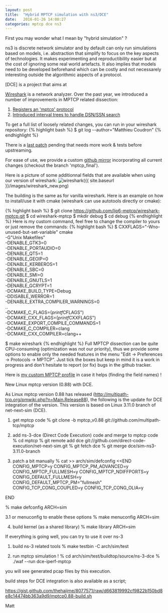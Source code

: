 ```yaml
---
layout: post
title:  "Hybrid MPTCP simulation with ns3/DCE"
date:   2016-01-26 14:00:27
categories: mptcp dce ns3
---
```


First you may wonder what I mean by "hybrid simulation" ?

ns3 is discrete network simulator and by default can only run simulations based on models, 
i.e. abstraction that simplify to focus on the key aspects of technologies. 
It makes experimenting and reproductibility easier but at the cost of ignoring some real world
artefacts. It also implies that models need to be developed beforehand which can be costly and 
not necessarely interesting outside the algorithmic aspects of a protocol.

[DCE] is a project that aims at 

[Wireshark] is a network analyzer.
Over the past year, we introduced a number of improvements in MPTCP related dissection:

1. [Registers an 'mptcp' protocol](https://code.wireshark.org/review/10577)
2. [Introduced interval trees to handle DSN/SSN search](https://code.wireshark.org/review/#/c/11714/)

To get a full list of loosely related changes, you can run in your wireshark repository:
{% highlight bash %}
$ git log --author="Matthieu Coudron" 
{% endhighlight %}

There is a [last patch](https://code.wireshark.org/review/#/c/12316/) pending that needs more work & tests before upstreaming.

For ease of use, we provide a custom [github mirror](https://github.com/lip6-mptcp/wireshark-mptcp) incorporating all current changes (checkout the branch 'mptcp_final'). 

Here is a picture of some additionnal fields that are available when using our version of wireshark:
![wireshark]({{ site.baseurl }}/images/wireshark_new.png)

The building is the same as for vanilla wireshark. Here is an example on how to install/use it with cmake (wireshark can use autotools directly or cmake):

{% highlight bash %}
$ git clone https://github.com/lip6-mptcp/wireshark-mptcp.git
$ cd wireshark-mptcp
$ mkdir debug
$ cd debug
{% endhighlight %}
Here is my custom command, feel free to change the compiler to yours or just remove the commands:
{% highlight bash %}
$ CXXFLAGS="-Wno-unused-but-set-variable" cmake \
        -G"Unix Makefiles" \
        -DENABLE_GTK3=0 \
        -DENABLE_PORTAUDIO=0 \
        -DENABLE_QT5=1 \
        -DENABLE_GEOIP=0 \
        -DENABLE_KERBEROS=1 \
        -DENABLE_SBC=0 \
        -DENABLE_SMI=0 \
        -DENABLE_GNUTLS=1 \
        -DENABLE_GCRYPT=1 \
        -DCMAKE_BUILD_TYPE=Debug \
        -DDISABLE_WERROR=1 \
        -DENABLE_EXTRA_COMPILER_WARNINGS=0 \
        .. \
        -DCMAKE_C_FLAGS=$(printf %q "$CFLAGS") \
        -DCMAKE_CXX_FLAGS=$(printf %q "$CXXFLAGS") \
        -DCMAKE_EXPORT_COMPILE_COMMANDS=1 \
        -DCMAKE_C_COMPILER=clang \
        -DCMAKE_CXX_COMPILER=clang++ 

$ make wireshark
{% endhighlight %}
Full MPTCP dissection can be quite CPU-consuming (optimization was not our priority), thus we provide some options to enable only the needed features in the menu "Edit -> Preferences -> Protocols -> MPTCP". Just tick the boxes but keep in mind it is a work in progress and don't hesitate to report (or fix) bugs in the github tracker.

Here is [my custom MPTCP profile](https://github.com/teto/home/blob/master/config/wireshark/profiles/mptcp/preferences) in case it helps (finding the field names) !




New Linux mptcp version (0.88) with DCE.

As Linux mptcp version 0.88 has released (http://multipath-tcp.org/pmwiki.php?n=Main.Release88), the following is the update for DCE integration of the version. This version is based on Linux 3.11.0 branch of net-next-sim (DCE).

1. get mptcp code
 % git clone -b mptcp_v0.88 git://github.com/multipath-tcp/mptcp

2. add ns-3-dce (Direct Code Execution) code and merge to mptcp code
 % cd mptcp
 % git remote add dce git://github.com/direct-code-execution/net-next-sim.git 
 % git fetch dce
 % git merge dce/sim-ns3-3.11.0-branch

3. patch a bit manually
% cat >> arch/sim/defconfig <<END
CONFIG_MPTCP=y
CONFIG_MPTCP_PM_ADVANCED=y
CONFIG_MPTCP_FULLMESH=y
CONFIG_MPTCP_NDIFFPORTS=y
CONFIG_DEFAULT_FULLMESH=y
CONFIG_DEFAULT_MPTCP_PM="fullmesh"
CONFIG_TCP_CONG_COUPLED=y
CONFIG_TCP_CONG_OLIA=y

END

% make defconfig ARCH=sim

3.1 or menuconfig to enable these options
% make menuconfig ARCH=sim

4. build kernel (as a shared library)
 % make library ARCH=sim

If everything is going well, you can try to use it over ns-3

1. build ns-3 related tools
 % make testbin -C arch/sim/test

2. run mptcp simulation !
 % cd arch/sim/test/buildtop/source/ns-3-dce
 % ./waf --run dce-iperf-mptcp

you will see generated pcap files by this execution.

build steps for DCE integration is also available as a script;

https://gist.github.com/thehajime/8077571/raw/d663819992cf9822b150bd8e8c14474bb363a9d9/mptcp0.88-build.sh﻿

Matt

[Wireshark]:       http://www.wireshark.org
[mptcpanalyzer]:   https://github.com/lip6-mptcp/mptcpanalyzer
[tuto_mptcp0.86]: https://plus.google.com/u/0/+HajimeTazaki/posts/aYuboVFcQeF
[tuto_mptcp0.88]: https://plus.google.com/+HajimeTazaki/posts/1QUmR3n3vNA
